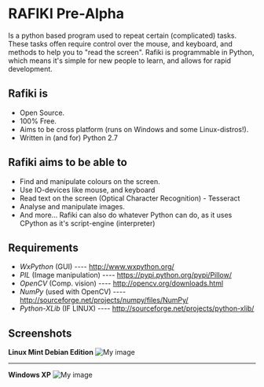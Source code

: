 RAFIKI Pre-Alpha
========
Is a python based program used to repeat certain (complicated) tasks. These tasks offen require control over the mouse, and keyboard, and methods to help you to "read the screen". Rafiki is programmable in Python, which means it's simple for new people to learn, and allows for rapid development.


Rafiki is
--------------
- Open Source.
- 100% Free.
- Aims to be cross platform (runs on Windows and some Linux-distros!).
- Written in (and for) Python 2.7


Rafiki aims to be able to
--------------
- Find and manipulate colours on the screen.
- Use IO-devices like mouse, and keyboard
- Read text on the screen (Optical Character Recognition) - Tesseract
- Analyse and manipulate images.
- And more...
Rafiki can also do whatever Python can do, as it uses CPython as it's script-engine (interpreter)


Requirements
--------------
- *WxPython* (GUI) ---- http://www.wxpython.org/
- *PIL* (Image manipulation) ---- https://pypi.python.org/pypi/Pillow/ 
- *OpenCV* (Comp. vision) ---- http://opencv.org/downloads.html
- *NumPy* (used with OpenCV) ---- http://sourceforge.net/projects/numpy/files/NumPy/
- *Python-XLib* (IF LINUX) ---- http://sourceforge.net/projects/python-xlib/  



Screenshots
--------------
**Linux Mint Debian Edition**
![My image](http://oi40.tinypic.com/11uw8x1.jpg)

___
**Windows XP**
![My image](http://oi41.tinypic.com/2w3pyx5.jpg)
